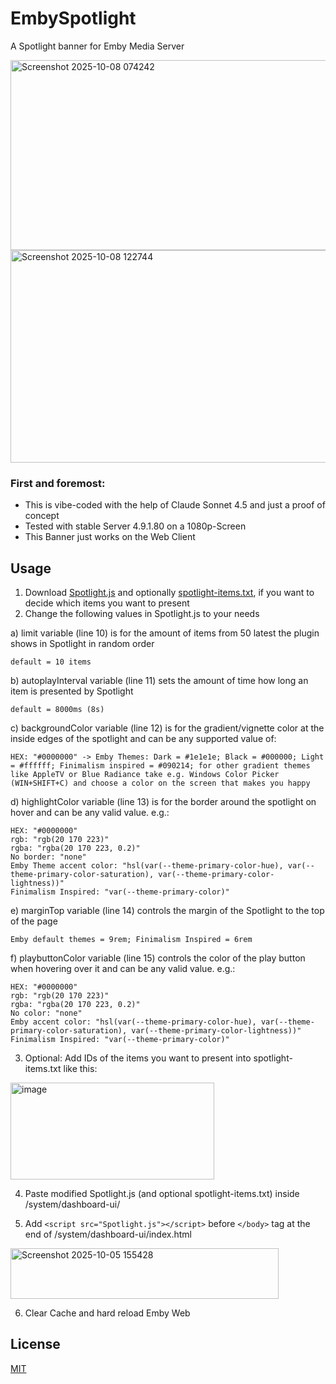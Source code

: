 
# EmbySpotlight

A Spotlight banner for Emby Media Server

<img width="1000" height="304" alt="Screenshot 2025-10-08 074242" src="https://github.com/user-attachments/assets/ec29913a-85e5-4a5e-8f86-e580e643b244" />

<img width="1000" height="340" alt="Screenshot 2025-10-08 122744" src="https://github.com/user-attachments/assets/7856701a-c064-413e-b6c5-d5859258aa2d" />



### First and foremost:
- This is vibe-coded with the help of Claude Sonnet 4.5 and just a proof of concept
- Tested with stable Server 4.9.1.80 on a 1080p-Screen
- This Banner just works on the Web Client


## Usage

 1. Download [Spotlight.js](https://github.com/v1rusnl/EmbySpotlight/blob/main/Spotlight.js) and optionally [spotlight-items.txt](https://github.com/v1rusnl/EmbySpotlight/blob/main/spotlight-items.txt), if you want to decide which items you want to present
 2. Change the following values in Spotlight.js to your needs
 
 a) limit variable (line 10) is for the amount of items from 50 latest the plugin shows in Spotlight in random order
 
 ```
 default = 10 items
 ```

 b) autoplayInterval variable (line 11) sets the amount of time how long an item is presented by Spotlight

 ```
 default = 8000ms (8s)
 ```

 c) backgroundColor variable (line 12) is for the gradient/vignette color at the inside edges of the spotlight and can be any supported value of: 
 
```
HEX: "#0000000" -> Emby Themes: Dark = #1e1e1e; Black = #000000; Light = #ffffff; Finimalism inspired = #090214; for other gradient themes like AppleTV or Blue Radiance take e.g. Windows Color Picker (WIN+SHIFT+C) and choose a color on the screen that makes you happy
```

 d) highlightColor variable (line 13) is for the border around the spotlight on hover and can be any valid value. e.g.: 
 
 ```
 HEX: "#0000000"
 rgb: "rgb(20 170 223)"
 rgba: "rgba(20 170 223, 0.2)"
 No border: "none"
 Emby Theme accent color: "hsl(var(--theme-primary-color-hue), var(--theme-primary-color-saturation), var(--theme-primary-color-lightness))"
 Finimalism Inspired: "var(--theme-primary-color)"
 ```
 
 e) marginTop variable (line 14) controls the margin of the Spotlight to the top of the page

 ```
 Emby default themes = 9rem; Finimalism Inspired = 6rem
 ```
 
 f) playbuttonColor variable (line 15) controls the color of the play button when hovering over it and can be any valid value. e.g.:
 
 ```
 HEX: "#0000000"
 rgb: "rgb(20 170 223)"
 rgba: "rgba(20 170 223, 0.2)"
 No color: "none"
 Emby accent color: "hsl(var(--theme-primary-color-hue), var(--theme-primary-color-saturation), var(--theme-primary-color-lightness))"
 Finimalism Inspired: "var(--theme-primary-color)"
 ```
 
 3. Optional: Add IDs of the items you want to present into spotlight-items.txt like this:
 <img width="326" height="155" alt="image" src="https://github.com/user-attachments/assets/6f48bf50-7477-4378-af0c-6f4f1f9064ee" />

 4. Paste modified Spotlight.js (and optional spotlight-items.txt) inside /system/dashboard-ui/
 
 5. Add ```<script src="Spotlight.js"></script>``` before ```</body>``` tag at the end of /system/dashboard-ui/index.html
<img width="429" height="81" alt="Screenshot 2025-10-05 155428" src="https://github.com/user-attachments/assets/10f18d01-a610-45b4-bb79-7c895204023d" />
 
 6. Clear Cache and hard reload Emby Web
    
## License

[MIT](https://github.com/v1rusnl/EmbySpotlight/blob/main/LICENSE)
